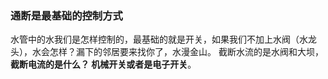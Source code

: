 ### 通断是最基础的控制方式

水管中的水我们是怎样控制的，最基础的就是开关，如果我们不加上水阀（水龙头），水会怎样？漏下的邻居要来找你了，水漫金山。
截断水流的是水阀和大坝，**截断电流的是什么？ 机械开关或者是电子开关**。
 